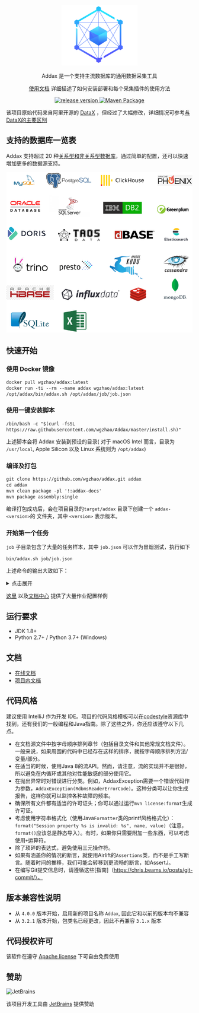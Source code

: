 <p align="center">
    <img alt="Addax Logo" src="https://github.com/wgzhao/Addax/blob/master/docs/images/logo.png?raw=true" width="205" />
</p>
<p align="center">Addax 是一个支持主流数据库的通用数据采集工具</p>
<p align="center"><a href="https://wgzhao.github.io/Addax">使用文档</a> 详细描述了如何安装部署和每个采集插件的使用方法 </p>
<p align="center">
   <a href="https://github.com/wgzhao/Addax/releases">
      <img src="https://img.shields.io/github/release/wgzhao/addax.svg" alt="release version"/>
    </a>
   <a href="https://github.com/wgzhao/Addax/workflows/Maven%20Package/badge.svg">
       <img src="https://github.com/wgzhao/Addax/workflows/Maven%20Package/badge.svg" alt="Maven Package" />
   </a>
</p>

该项目原始代码来自阿里开源的 [DataX](https://github.com/alibaba/datax) ，但经过了大幅修改，详细情况可参考[与DataX的主要区别](difference.md)

## 支持的数据库一览表

Addax 支持超过 20 种[关系型和非关系型数据库](support_data_sources.md)，通过简单的配置，还可以快速增加更多的数据源支持。 

![supported databases](docs/images/supported_databases.png)

## 快速开始

### 使用 Docker 镜像

```shell
docker pull wgzhao/addax:latest
docker run -ti --rm --name addax wgzhao/addax:latest /opt/addax/bin/addax.sh /opt/addax/job/job.json
```

### 使用一键安装脚本

```shell
/bin/bash -c "$(curl -fsSL https://raw.githubusercontent.com/wgzhao/Addax/master/install.sh)"
```
上述脚本会将 Addax 安装到预设的目录( 对于 macOS Intel 而言，目录为 `/usr/local`,  Apple Silicon 以及 Linux 系统则为 `/opt/addax`)

### 编译及打包

```shell
git clone https://github.com/wgzhao/addax.git addax
cd addax
mvn clean package -pl '!:addax-docs'
mvn package assembly:single
```

编译打包成功后，会在项目目录的`target/addax` 目录下创建一个 `addax-<version>`的 文件夹，其中 `<version>` 表示版本。

### 开始第一个任务

`job` 子目录包含了大量的任务样本，其中 `job.json` 可以作为冒烟测试，执行如下

```shell
bin/addax.sh job/job.json
```

上述命令的输出大致如下：
<details>
<summary>点击展开</summary>

```shell
$bin/addax.sh job/job.json

  ___      _     _
 / _ \    | |   | |
/ /_\ \ __| | __| | __ ___  __
|  _  |/ _` |/ _` |/ _` \ \/ /
| | | | (_| | (_| | (_| |>  <
\_| |_/\__,_|\__,_|\__,_/_/\_\

:: Addax version ::    (v4.0.3)

2021-09-16 11:03:20.328 [        main] INFO  VMInfo               - VMInfo# operatingSystem class => sun.management.OperatingSystemImpl
2021-09-16 11:03:20.347 [        main] INFO  Engine               -
{
	"content":[
		{
			"reader":{
				"parameter":{
					"column":[
						{
							"type":"string",
							"value":"addax"
						},
						{
							"type":"long",
							"value":19890604
						},
						{
							"type":"date",
							"value":"1989-06-04 00:00:00"
						},
						{
							"type":"bool",
							"value":true
						},
						{
							"type":"bytes",
							"value":"test"
						}
					],
					"sliceRecordCount":10
				},
				"name":"streamreader"
			},
			"writer":{
				"parameter":{
					"print":true,
					"column":[
						"col1"
					],
					"encoding":"UTF-8"
				},
				"name":"streamwriter"
			}
		}
	],
	"setting":{
		"errorLimit":{
			"record":0,
			"percentage":0.02
		},
		"speed":{
			"byte":-1,
			"channel":1
		}
	}
}

2021-09-16 11:03:20.367 [        main] INFO  PerfTrace            - PerfTrace traceId=job_-1, isEnable=false, priority=0
2021-09-16 11:03:20.367 [        main] INFO  JobContainer         - Addax jobContainer starts job.
2021-09-16 11:03:20.368 [        main] INFO  JobContainer         - Set jobId = 0
2021-09-16 11:03:20.382 [       job-0] INFO  JobContainer         - Addax Reader.Job [streamreader] do prepare work .
2021-09-16 11:03:20.382 [       job-0] INFO  JobContainer         - Addax Writer.Job [streamwriter] do prepare work .
2021-09-16 11:03:20.383 [       job-0] INFO  JobContainer         - Job set Channel-Number to 1 channels.
2021-09-16 11:03:20.383 [       job-0] INFO  JobContainer         - Addax Reader.Job [streamreader] splits to [1] tasks.
2021-09-16 11:03:20.383 [       job-0] INFO  JobContainer         - Addax Writer.Job [streamwriter] splits to [1] tasks.
2021-09-16 11:03:20.405 [       job-0] INFO  JobContainer         - Scheduler starts [1] taskGroups.
2021-09-16 11:03:20.412 [ taskGroup-0] INFO  TaskGroupContainer   - taskGroupId=[0] start [1] channels for [1] tasks.
2021-09-16 11:03:20.415 [ taskGroup-0] INFO  Channel              - Channel set byte_speed_limit to -1, No bps activated.
2021-09-16 11:03:20.415 [ taskGroup-0] INFO  Channel              - Channel set record_speed_limit to -1, No tps activated.
addax	19890604	1989-06-04 00:00:00	true	test
addax	19890604	1989-06-04 00:00:00	true	test
addax	19890604	1989-06-04 00:00:00	true	test
addax	19890604	1989-06-04 00:00:00	true	test
addax	19890604	1989-06-04 00:00:00	true	test
addax	19890604	1989-06-04 00:00:00	true	test
addax	19890604	1989-06-04 00:00:00	true	test
addax	19890604	1989-06-04 00:00:00	true	test
addax	19890604	1989-06-04 00:00:00	true	test
addax	19890604	1989-06-04 00:00:00	true	test
2021-09-16 11:03:23.428 [       job-0] INFO  AbstractScheduler    - Scheduler accomplished all tasks.
2021-09-16 11:03:23.428 [       job-0] INFO  JobContainer         - Addax Writer.Job [streamwriter] do post work.
2021-09-16 11:03:23.428 [       job-0] INFO  JobContainer         - Addax Reader.Job [streamreader] do post work.
2021-09-16 11:03:23.430 [       job-0] INFO  JobContainer         - PerfTrace not enable!
2021-09-16 11:03:23.431 [       job-0] INFO  StandAloneJobContainerCommunicator - Total 10 records, 260 bytes | Speed 86B/s, 3 records/s | Error 0 records, 0 bytes |  All Task WaitWriterTime 0.000s |  All Task WaitReaderTime 0.000s | Percentage 100.00%
2021-09-16 11:03:23.432 [       job-0] INFO  JobContainer         -
任务启动时刻                    : 2021-09-16 11:03:20
任务结束时刻                    : 2021-09-16 11:03:23
任务总计耗时                    :                  3s
任务平均流量                    :               86B/s
记录写入速度                    :              3rec/s
读出记录总数                    :                  10
读写失败总数                    :                   0
```

</details>

[这里](core/src/main/job) 以及[文档中心](docs/assets/jobs) 提供了大量作业配置样例

## 运行要求

- JDK 1.8+
- Python 2.7+ / Python 3.7+ (Windows)

## 文档

- [在线文档](https://wgzhao.github.io/Addax/)
- [项目内文档](docs/index.md)

## 代码风格

建议使用 IntelliJ 作为开发 IDE。项目的代码风格模板可以在[codestyle](https://github.com/airlift/codestyle)资源库中找到，还有我们的一般编程和Java指南。除了这些之外，你还应该遵守以下几点。

* 在文档源文件中按字母顺序排列章节（包括目录文件和其他常规文档文件）。一般来说，如果周围的代码中已经存在这样的排序，就按字母顺序排列方法/变量/部分。
* 在适当的时候，使用Java 8的流API。然而，请注意，流的实现并不是很好，所以避免在内循环或其他对性能敏感的部分使用它。
* 在抛出异常时对错误进行分类。例如，AddaxException需要一个错误代码作为参数，`AddaxException(RdbmsReaderErrorCode)`。这种分类可以让你生成报告，这样你就可以监控各种故障的频率。
* 确保所有文件都有适当的许可证头；你可以通过运行`mvn license:format`生成许可证。
* 考虑使用字符串格式化（使用Java`Formatter`类的printf风格格式化）：`format("Session property %s is invalid: %s", name, value)`（注意，`format()`应该总是静态导入）。有时，如果你只需要附加一些东西，可以考虑使用`+`运算符。
* 除了琐碎的表达式，避免使用三元操作符。
* 如果有涵盖你的情况的断言，就使用Airlift的`Assertions`类，而不是手工写断言。随着时间的推移，我们可能会转移到更流畅的断言，如AssertJ。
* 在编写Git提交信息时，请遵循这些[指南]（https://chris.beams.io/posts/git-commit/）。

## 版本兼容性说明

- 从 `4.0.0` 版本开始，启用新的项目名称 `Addax`, 因此它和以前的版本均不兼容  
- 从 `3.2.1` 版本开始，包类名已经更改，因此不再兼容 `3.1.x` 版本

## 代码授权许可

该软件在遵守 [Apache license](/license.txt) 下可自由免费使用

## 赞助

![JetBrains](./jetbrains.png)

该项目开发工具由 [JetBrains](https://jb.gg/OpenSource) 提供赞助
